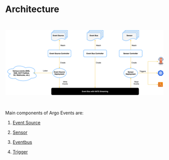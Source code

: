 # Architecture

<br/>

![architecture](../assets/argo-events-architecture.png)

<br/>

Main components of Argo Events are:

1. [Event Source](https://argoproj.github.io/argo-events/concepts/event_source/)

1. [Sensor](https://argoproj.github.io/argo-events/concepts/sensor/)

1. [Eventbus](https://argoproj.github.io/argo-events/concepts/eventbus/)

1. [Trigger](https://argoproj.github.io/argo-events/concepts/trigger/)
